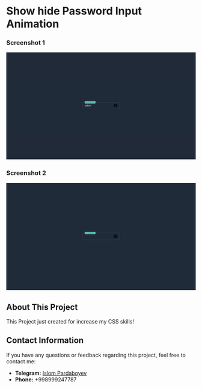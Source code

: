 # Show hide Password Input Animation

### Screenshot 1
![Screenshot](./screenshot.png)

### Screenshot 2
![Screenshot](./screenshot2.png)

## About This Project

This Project just created for increase my CSS skills!

## Contact Information

If you have any questions or feedback regarding this project, feel free to contact me:

- **Telegram:** [Islom Pardaboyev](https://t.me/IslomPardaboyev)
- **Phone:** +998999247787